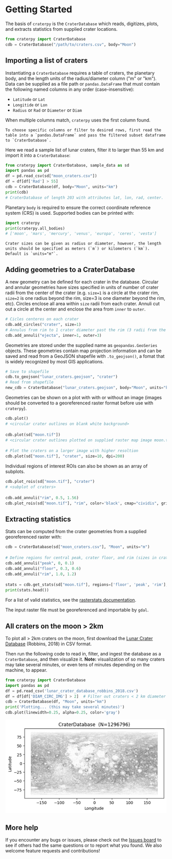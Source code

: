 # Getting Started

The basis of `craterpy` is the `CraterDatabase` which reads, digitizes, plots, and extracts statistics from supplied crater locations.

```python
from craterpy import CraterDatabase
cdb = CraterDatabase("/path/to/craters.csv", body="Moon")
```

## Importing a list of craters

Instantiating a `CraterDatabase` requires a table of craters, the planetary body, and the length units of the radius/diameter column ("m" or "km"). Data can be supplied as a file path or `pandas.DataFrame` that must contain the following named columns in any order (case-insensitive):

- `Latitude` or `Lat`
- `Longitide` or `Lon`
- `Radius` or `Rad` or `Diameter` or `Diam`

When multiple columns match, `craterpy` uses the first column found.

```{note}
To choose specific columns or filter to desired rows, first read the table into a `pandas.DataFrame` and pass the filtered subset dataframe to `CraterDatabase`.
```

Here we read a sample list of lunar craters, filter it to larger than 55 km and import it into a `CraterDatabase`:

```python
from craterpy import CraterDatabase, sample_data as sd
import pandas as pd
df = pd.read_csv(sd["moon_craters.csv"])
df = df[df['Rad'] > 55]
cdb = CraterDatabase(df, body="Moon", units="km")
print(cdb)
# CraterDatabase of length 203 with attributes lat, lon, rad, center.
```

Planetary `body` is required to ensure the correct coordinate reference system (CRS) is used. Supported bodies can be printed with:

```python
import craterpy
print(craterpy.all_bodies)
# ['moon', 'mars', 'mercury', 'venus', 'europa', 'ceres', 'vesta']
```

```{note}
Crater sizes can be given as radius or diameter, however, the length units should be specified as meters (`m`) or kilometers (`km`). Default is `units="m"`.
```

## Adding geometries to a CraterDatabase

A new geometry can be defined for each crater in the database. Circular and annular geometries have sizes specified in units of number of crater radii from the center of the crater (e.g. `size=1` is a circle at the crater rim, `size=2` is one radius beyond the rim, size=3 is one diameter beyond the rim, etc). Circles enclose all area within `size` radii from each crater. Annuli cut out a circle at the center and enclose the area from `inner` to `outer`.

```python
# Cicles centeres on each crater
cdb.add_circles("crater", size=1)
# Annulus from rim to 1 crater diameter past the rim (3 radii from the center)
cdb.add_annuli("ejecta", inner=1, outer=3)  
```

Geometries are stored under the supplied name as `geopandas.GeoSeries` objects. These geometries contain map projection information and can be saved and read from a GeoJSON shapefile with `.to_geojson()`, a fomat that is widely recognized by most GIS applications.

```python
# Save to shapefile
cdb.to_geojson("lunar_craters.geojson", "crater")
# Read from shapefile
new_cdb = CraterDatabase("lunar_craters.geojson", body="Moon", units="km")
```

Geometries can be shown on a plot with with or without an image (images should be converted to a georeferenced raster format before use with `craterpy`).

```python
cdb.plot()
# <circular crater outlines on blank white background>

cdb.plot(sd["moon.tif"])
# <circular crater outlines plotted on supplied raster map image moon.tif>

# Plot the craters on a larger image with higher resoltion
cdb.plot(sd["moon.tif"], "crater", size=10, dpi=200)
```

Individual regions of interest ROIs can also be shown as an array of subplots.

```python
cdb.plot_rois(sd["moon.tif"], "crater")
# <subplot of craters>

cdb.add_annuli("rim", 0.5, 1.56)
cdb.plot_rois(sd["moon.tif"], "rim", color='black', cmap="cividis", grid_kw={'alpha': 0})
```

## Extracting statistics

Stats can be computed from the crater geometries from a supplied georeferenced raster with:

```python
cdb = CraterDatabase(sd["moon_craters.csv"], "Moon", units="m")

# Define regions for central peak, crater floor, and rim (sizes in crater radii)
cdb.add_annuli("peak", 0, 0.1)
cdb.add_annuli("floor", 0.3, 0.6)
cdb.add_annuli("rim", 1.0, 1.2)

stats = cdb.get_stats(sd["moon.tif"], regions=['floor', 'peak', 'rim'], stats=['mean', 'std'])
print(stats.head())
```

For a list of valid statistics, see the [rasterstats documentation](https://pythonhosted.org/rasterstats/manual.html#zonal-statistics).

The input raster file must be georeferenced and importable by `gdal`.

## All craters on the moon > 2km

To plot all > 2km craters on the moon, first download the [Lunar Crater Database](https://pdsimage2.wr.usgs.gov/Individual_Investigations/moon_lro.kaguya_multi_craterdatabase_robbins_2018/data/) (Robbins, 2018) in CSV format.

Then run the following code to read in, filter, and ingest the database as a `CraterDatabase`, and then visualize it. **Note:** visualization of so many craters may take several minutes, or even tens of minutes depending on the machine, to appear.

```python
from craterpy import CraterDatabase
import pandas as pd
df = pd.read_csv('lunar_crater_database_robbins_2018.csv')
df = df[df['DIAM_CIRC_IMG'] > 2]  # Filter out craters < 2 km diameter 
cdb = CraterDatabase(df, "Moon", units="km")
print('Plotting... (this may take several minutes)')
cdb.plot(linewidth=0.25, alpha=0.25, color='gray')
```

![Lunar craters plot](https://github.com/cjtu/craterpy/raw/main/docs/_images/readme_moon_robbins.png)

## More help

If you encounter any bugs or issues, please check out the [Issues board](https://github.com/cjtu/craterpy/issues) to see if others had the same questions or to report what you found. We also welcome feature requests and contributions!
